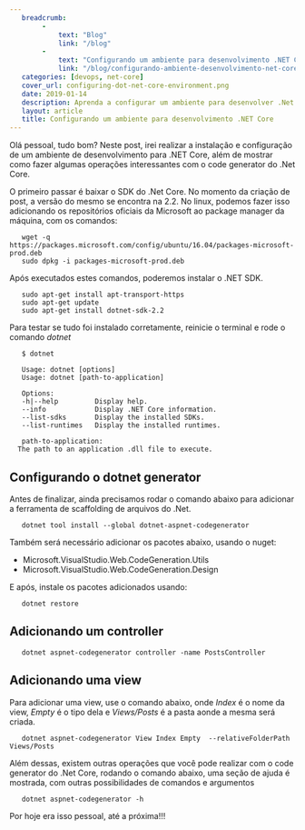 ```yaml
---
   breadcrumb:
        -
            text: "Blog"
            link: "/blog"
        -             
            text: "Configurando um ambiente para desenvolvimento .NET Core"
            link: "/blog/configurando-ambiente-desenvolvimento-net-core"
   categories: [devops, net-core]
   cover_url: configuring-dot-net-core-environment.png
   date: 2019-01-14
   description: Aprenda a configurar um ambiente para desenvolver .Net Core
   layout: article
   title: Configurando um ambiente para desenvolvimento .NET Core
---
```


Olá pessoal, tudo bom? Neste post, irei realizar a instalação e configuração de um ambiente de desenvolvimento para .NET Core, além de mostrar como fazer algumas operações interessantes com o code generator do .Net Core.

O primeiro passar é baixar o SDK do .Net Core. No momento da criação de post, a versão do mesmo se encontra na 2.2. No linux, podemos fazer isso adicionando os repositórios oficiais da Microsoft ao package manager da máquina, com os comandos:

```shell
   wget -q https://packages.microsoft.com/config/ubuntu/16.04/packages-microsoft-prod.deb
   sudo dpkg -i packages-microsoft-prod.deb
```

Após executados estes comandos, poderemos instalar o .NET SDK.

```shell
   sudo apt-get install apt-transport-https
   sudo apt-get update
   sudo apt-get install dotnet-sdk-2.2
```

Para testar se tudo foi instalado corretamente, reinicie o terminal e rode o comando *dotnet*

```shell
   $ dotnet

   Usage: dotnet [options]
   Usage: dotnet [path-to-application]

   Options:
   -h|--help         Display help.
   --info            Display .NET Core information.
   --list-sdks       Display the installed SDKs.
   --list-runtimes   Display the installed runtimes.

   path-to-application:
  The path to an application .dll file to execute. 
```

## Configurando o dotnet generator

Antes de finalizar, ainda precisamos rodar o comando abaixo para adicionar a ferramenta de scaffolding de arquivos do .Net.

```shell
   dotnet tool install --global dotnet-aspnet-codegenerator
```

Também será necessário adicionar os pacotes abaixo, usando o nuget:

- Microsoft.VisualStudio.Web.CodeGeneration.Utils
- Microsoft.VisualStudio.Web.CodeGeneration.Design

E após, instale os pacotes adicionados usando:

```shell
   dotnet restore
```

## Adicionando um controller

```shell
   dotnet aspnet-codegenerator controller -name PostsController
```

## Adicionando uma view

Para adicionar uma view, use o comando abaixo, onde *Index* é o nome da view, *Empty* é o tipo dela e *Views/Posts* é a pasta aonde a mesma será criada.

```shell
   dotnet aspnet-codegenerator View Index Empty  --relativeFolderPath Views/Posts
```

Além dessas, existem outras operações que você pode realizar com o code generator do .Net Core, rodando o comando abaixo, uma seção de ajuda é mostrada, com outras possibilidades de comandos e argumentos

```shell
   dotnet aspnet-codegenerator -h
```

Por hoje era isso pessoal, até a próxima!!!